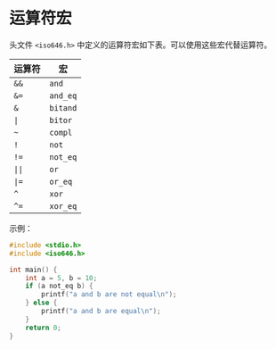 # 运算符宏

头文件 `<iso646.h>` 中定义的运算符宏如下表。可以使用这些宏代替运算符。

| 运算符 | 宏       |
| ------ | -------- |
| `&&`   | `and`     |
| `&=`   | `and_eq` |
| `&`    | `bitand` |
| `\|`   | `bitor`  |
| `~`    | `compl`  |
| `!`    | `not`    |
| `!=`   | `not_eq` |
| `\|\|` | `or`     |
| `\|=`  | `or_eq`  |
| `^`    | `xor`    |
| `^=`   | `xor_eq` |

示例：

```c
#include <stdio.h>
#include <iso646.h>

int main() {
    int a = 5, b = 10;
    if (a not_eq b) {
        printf("a and b are not equal\n");
    } else {
        printf("a and b are equal\n");
    }
    return 0;
}
```
